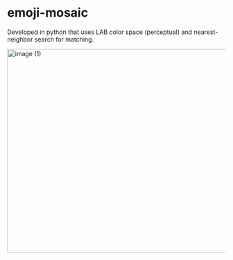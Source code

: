 # emoji-mosaic
Developed in python that uses LAB color space (perceptual) and nearest-neighbor search for matching.


<img width="1279" height="470" alt="image (1)" src="https://github.com/user-attachments/assets/9f24043f-fb82-48e5-bbf2-0da3adef3af9" />
